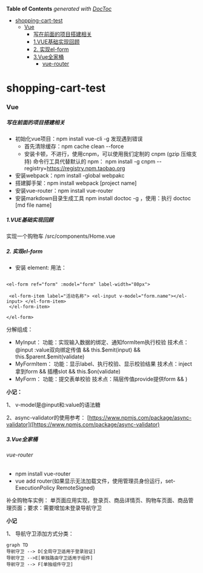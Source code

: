 <!-- START doctoc generated TOC please keep comment here to allow auto update -->
<!-- DON'T EDIT THIS SECTION, INSTEAD RE-RUN doctoc TO UPDATE -->
**Table of Contents**  *generated with [DocToc](https://github.com/thlorenz/doctoc)*

- [shopping-cart-test](#shopping-cart-test)
    - [Vue](#vue)
        - [写在前面的项目搭建相关](#%E5%86%99%E5%9C%A8%E5%89%8D%E9%9D%A2%E7%9A%84%E9%A1%B9%E7%9B%AE%E6%90%AD%E5%BB%BA%E7%9B%B8%E5%85%B3)
        - [1.VUE基础实现回顾](#1vue%E5%9F%BA%E7%A1%80%E5%AE%9E%E7%8E%B0%E5%9B%9E%E9%A1%BE)
        - [2. 实现el-form](#2-%E5%AE%9E%E7%8E%B0el-form)
        - [3.Vue全家桶](#3vue%E5%85%A8%E5%AE%B6%E6%A1%B6)
          - [vue-router](#vue-router)

<!-- END doctoc generated TOC please keep comment here to allow auto update -->

# shopping-cart-test


### Vue 
##### 写在前面的项目搭建相关


- 初始化vue项目：npm install vue-cli -g 发现遇到错误
    - 首先清除缓存：npm cache clean --force
    - 安装卡顿，不进行，使用cnpm，可以使用我们定制的 cnpm (gzip 压缩支持) 命令行工具代替默认的 npm： npm install -g cnpm --registry=https://registry.npm.taobao.org
- 安装webpack：npm install -global webpakc
- 搭建脚手架：npm install webpack [project name]
- 安装vue-router：npm install vue-router
- 安装markdown目录生成工具 npm install doctoc -g ，使用：执行 doctoc [md file name]


##### 1.VUE基础实现回顾
实现一个购物车 /src/components/Home.vue


##### 2. 实现el-form
- 安装 element: 
用法：
```

<el-form ref="form" :model="form" label-width="80px">

 <el-form-item label="活动名称"> <el-input v-model="form.name"></el-input> </el-form-item> 
 </el-form-item>
 
</el-form>
```

分解组成：
- MyInput：
功能：实现输入数据的绑定、通知formItem执行校验
技术点：@input :value双向绑定传值 && this.$emit(input) && this.$parent.$emit(validate)
- MyFormItem：
功能：显示label、执行校验、显示校验结果
技术点：inject拿到form && 插槽slot && this.$on(validate)
- MyForm：
功能：提交表单校验
技术点：隔层传值provide提供form && )

**小记：**

1、 v-model是@input和:value的语法糖

2、async-validator的使用参考：
[https://www.npmjs.com/package/async-validator]([https://www.npmjs.com/package/async-validator)

##### 3.Vue全家桶
###### vue-router
- npm install vue-router
- vue add router(如果显示无法加载文件，使用管理员身份运行，set-ExecutionPolicy RemoteSigned)

补全购物车实例：
单页面应用实现，登录页、商品详情页、购物车页面、商品管理页面；要求：需要增加未登录导航守卫

**小记**

1、 导航守卫添加方式分类：
```mermaid
graph TD
导航守卫 --> D[全局守卫适用于登录验证]
导航守卫 -->E[单独路由守卫适用于组件]
导航守卫 --> F[单独组件守卫]
```
 